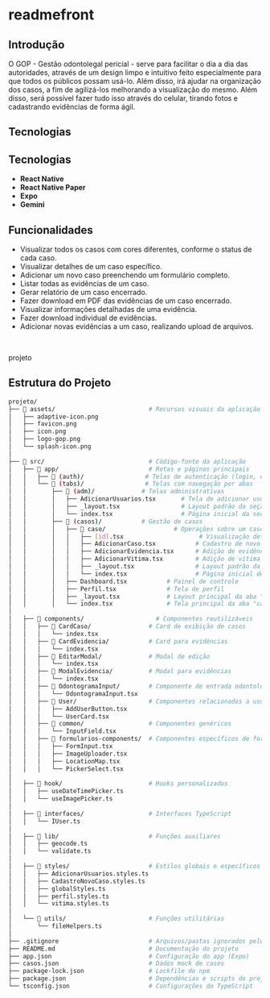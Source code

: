 # readmefront

<h2>Introdução</h2>
O GOP - Gestão odontolegal pericial - serve para facilitar o dia a dia das autoridades, através de um design limpo e intuitivo feito especialmente para que todos os públicos possam usá-lo. Além disso, irá ajudar na organização dos casos, a fim de agilizá-los melhorando a visualização do mesmo. Além disso, será possível fazer tudo isso através do celular, tirando fotos e cadastrando evidências de forma ágil.

<h2>Tecnologias</h2>
<h2>Tecnologias</h2>
<ul>
  <li><strong>React Native</strong></li>
  <li><strong>React Native Paper</strong></li>
  <li><strong>Expo</strong></li>
  <li><strong>Gemini</strong></li>
</ul>


<h2>Funcionalidades</h2>
<ul>
<li>Visualizar todos os casos com cores diferentes, conforme o status de cada caso.</li>
  <li>Visualizar detalhes de um caso específico.</li>
  <li>Adicionar um novo caso preenchendo um formulário completo.</li>
  <li>Listar todas as evidências de um caso.</li>
  <li>Gerar relatório de um caso encerrado.</li>
  <li>Fazer download em PDF das evidências de um caso encerrado.</li>
  <li>Visualizar informações detalhadas de uma evidência.</li>
  <li>Fazer download individual de evidências.</li>
  <li>Adicionar novas evidências a um caso, realizando upload de arquivos.</li>
  </ul>
<br>

 projeto <br>
## Estrutura do Projeto

```bash
projeto/
├── 📁 assets/                          # Recursos visuais da aplicação
│   ├── adaptive-icon.png
│   ├── favicon.png
│   ├── icon.png
│   ├── logo-gop.png
│   └── splash-icon.png
│
├── 📁 src/                             # Código-fonte da aplicação
│   ├── 📁 app/                         # Rotas e páginas principais
│   │   ├── 📁 (auth)/                 # Telas de autenticação (login, etc)
│   │   └── 📁 (tabs)/                 # Telas com navegação por abas
│   │       ├── 📁 (adm)/             # Telas administrativas
│   │       │   ├── AdicionarUsuarios.tsx       # Tela de adicionar usuário
│   │       │   ├── _layout.tsx                 # Layout padrão da seção
│   │       │   └── index.tsx                   # Página inicial da seção admin
│   │       ├── 📁 (casos)/           # Gestão de casos
│   │       │   ├── 📁 caso/                   # Operações sobre um caso específico
│   │       │   │   ├── [id].tsx                     # Visualização detalhada de um caso
│   │       │   │   ├── AdicionarCaso.tsx           # Cadastro de novo caso
│   │       │   │   ├── AdicionarEvidencia.tsx      # Adição de evidência
│   │       │   │   ├── AdicionarVitima.tsx         # Adição de vítima
│   │       │   │   ├── _layout.tsx                 # Layout padrão da seção
│   │       │   │   └── index.tsx                   # Página inicial de casos
│   │       │   ├── Dashboard.tsx           # Painel de controle
│   │       │   ├── Perfil.tsx              # Tela de perfil
│   │       │   ├── _layout.tsx             # Layout principal da aba "casos"
│   │       │   └── index.tsx               # Tela principal da aba "casos"
│
│   ├── 📁 components/                    # Componentes reutilizáveis
│   │   ├── 📁 CardCaso/                # Card de exibição de casos
│   │   │   └── index.tsx
│   │   ├── 📁 CardEvidencia/           # Card para evidências
│   │   │   └── index.tsx
│   │   ├── 📁 EditarModal/             # Modal de edição
│   │   │   └── index.tsx
│   │   ├── 📁 ModalEvidencia/          # Modal para evidências
│   │   │   └── index.tsx
│   │   ├── 📁 OdontogramaInput/        # Componente de entrada odontológica
│   │   │   └── OdontogramaInput.tsx
│   │   ├── 📁 User/                    # Componentes relacionados a usuários
│   │   │   ├── AddUserButton.tsx
│   │   │   └── UserCard.tsx
│   │   ├── 📁 common/                  # Componentes genéricos
│   │   │   └── InputField.tsx
│   │   ├── 📁 formularios-components/  # Componentes específicos de formulários
│   │   │   ├── FormInput.tsx
│   │   │   ├── ImageUploader.tsx
│   │   │   ├── LocationMap.tsx
│   │   │   └── PickerSelect.tsx
│
│   ├── 📁 hook/                        # Hooks personalizados
│   │   ├── useDateTimePicker.ts
│   │   └── useImagePicker.ts
│
│   ├── 📁 interfaces/                  # Interfaces TypeScript
│   │   └── IUser.ts
│
│   ├── 📁 lib/                         # Funções auxiliares
│   │   ├── geocode.ts
│   │   └── validate.ts
│
│   ├── 📁 styles/                      # Estilos globais e específicos
│   │   ├── AdicionarUsuarios.styles.ts
│   │   ├── CadastroNovoCaso.styles.ts
│   │   ├── globalStyles.ts
│   │   ├── perfil.styles.ts
│   │   └── vitima.styles.ts
│
│   └── 📁 utils/                       # Funções utilitárias
│       └── fileHelpers.ts
│
├── .gitignore                         # Arquivos/pastas ignorados pelo Git
├── README.md                          # Documentação do projeto
├── app.json                           # Configuração do app (Expo)
├── casos.json                         # Dados mock de casos
├── package-lock.json                  # Lockfile do npm
├── package.json                       # Dependências e scripts do projeto
└── tsconfig.json                      # Configurações do TypeScript
```

